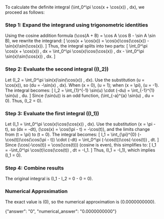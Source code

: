 

To calculate the definite integral \(\int_0^\pi \cos(x + \cos(x)) \, dx\), we proceed as follows:

### Step 1: Expand the integrand using trigonometric identities
Using the cosine addition formula \(\cos(A + B) = \cos A \cos B - \sin A \sin B\), we rewrite the integrand:
\[
\cos(x + \cos(x)) = \cos(x)\cos(\cos(x)) - \sin(x)\sin(\cos(x)).
\]
Thus, the integral splits into two parts:
\[
\int_0^\pi \cos(x + \cos(x)) \, dx = \int_0^\pi \cos(x)\cos(\cos(x)) \, dx - \int_0^\pi \sin(x)\sin(\cos(x)) \, dx.
\]

### Step 2: Evaluate the second integral (\(I_2\))
Let \(I_2 = \int_0^\pi \sin(x)\sin(\cos(x)) \, dx\). Use the substitution \(u = \cos(x)\), so \(du = -\sin(x) \, dx\). When \(x = 0\), \(u = 1\); when \(x = \pi\), \(u = -1\). The integral becomes:
\[
I_2 = \int_{1}^{-1} \sin(u) \cdot (-du) = \int_{-1}^{1} \sin(u) \, du.
\]
Since \(\sin(u)\) is an odd function, \(\int_{-a}^{a} \sin(u) \, du = 0\). Thus, \(I_2 = 0\).

### Step 3: Evaluate the first integral (\(I_1\))
Let \(I_1 = \int_0^\pi \cos(x)\cos(\cos(x)) \, dx\). Use the substitution \(x = \pi - t\), so \(dx = -dt\), \(\cos(x) = \cos(\pi - t) = -\cos(t)\), and the limits change from \(t = \pi\) to \(t = 0\). The integral becomes:
\[
I_1 = \int_{\pi}^{0} (-\cos(t))\cos(\cos(\pi - t)) \cdot (-dt) = \int_0^\pi (-\cos(t))\cos(-\cos(t)) \, dt.
\]
Since \(\cos(-\cos(t)) = \cos(\cos(t))\) (cosine is even), this simplifies to:
\[
I_1 = -\int_0^\pi \cos(t)\cos(\cos(t)) \, dt = -I_1.
\]
Thus, \(I_1 = -I_1\), which implies \(I_1 = 0\).

### Step 4: Combine results
The original integral is \(I_1 - I_2 = 0 - 0 = 0\).

### Numerical Approximation
The exact value is \(0\), so the numerical approximation is \(0.0000000000\).

{"answer": "0", "numerical_answer": "0.0000000000"}